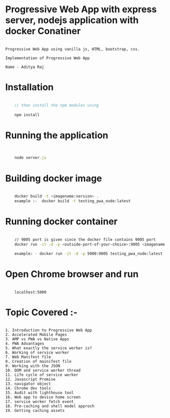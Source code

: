 # Progressive Web App with express server, nodejs application with docker Conatiner

```ProgressiveWebApp

Progressive Web App using vanilla js, HTML, bootstrap, css.

Implementation of Progressive Web App

Name - Aditya Raj

```


# Installation


```javascript

    // then install the npm modules using
     
    npm install


```


# Running the application


```javascript


    node server.js


```


# Building docker image

```bash

    docker build -t <imagename:version> .
    example :-  docker build -t testing_pwa_node:latest

```



# Running docker container


```bash

    // 9005 port is given since the docker file contains 9005 port
    docker run -it -d -p <outside-port-of-your-choice>:9005 <imagename:version>

    example: - docker run -it -d -p 5000:9005 testing_pwa_node:latest

```

# Open Chrome browser and run

```browser

    localhost:5000

```


# Topic Covered :-

```Topics

1. Introduction to Progressive Web App
2. Accelerated Mobile Pages
3. AMP vs PWA vs Native Apps
4. PWA Advantages
5. What exactly the service worker is?
6. Working of service worker
7. Web Manifest file
8. Creation of mainifest file
9. Working with the JSON
10. DOM and service worker thread
11. Life cycle of service worker
12. Javascript Promise
13. navigator object
14. Chrome dev tools
15. Audit with lighthouse tool
16. Web app to device home screen
17. service worker fetch event
18. Pre-caching and shell model approch
19. Getting caching assets

```